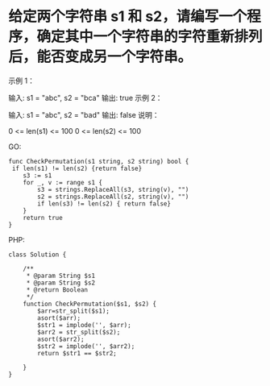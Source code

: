 # 给定两个字符串 s1 和 s2，请编写一个程序，确定其中一个字符串的字符重新排列后，能否变成另一个字符串。

示例 1：

输入: s1 = "abc", s2 = "bca"
输出: true 
示例 2：

输入: s1 = "abc", s2 = "bad"
输出: false
说明：

0 <= len(s1) <= 100
0 <= len(s2) <= 100

GO:
```
func CheckPermutation(s1 string, s2 string) bool {
 if len(s1) != len(s2) {return false}
	s3 := s1
	for _, v := range s1 {
		s3 = strings.ReplaceAll(s3, string(v), "")
		s2 = strings.ReplaceAll(s2, string(v), "")
		if len(s3) != len(s2) {	return false}
	}
	return true
}
```

PHP:
```
class Solution {

    /**
     * @param String $s1
     * @param String $s2
     * @return Boolean
     */
    function CheckPermutation($s1, $s2) {
        $arr=str_split($s1);
        asort($arr);
        $str1 = implode('', $arr);
        $arr2 = str_split($s2);
        asort($arr2);
        $str2 = implode('', $arr2);
        return $str1 == $str2;

    }
}
```
